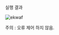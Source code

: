 실행 결과

![ekwaf](https://github.com/snynLee/TCPSocket/assets/101186700/e05af74d-6bb8-4c3e-a91d-4075bb0f80ff)


주의 : 오류 제어 하지 않음.
